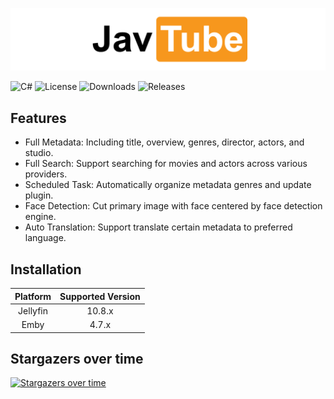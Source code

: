 ![logo](docs/wordmark.png)

![C#](https://img.shields.io/badge/c%23-%23239120.svg?logo=c-sharp&logoColor=white)
![License](https://img.shields.io/github/license/javtube/jellyfin-plugin-javtube)
![Downloads](https://img.shields.io/github/downloads/javtube/jellyfin-plugin-javtube/total)
![Releases](https://img.shields.io/github/v/release/javtube/jellyfin-plugin-javtube)

## Features

- Full Metadata: Including title, overview, genres, director, actors, and studio.
- Full Search: Support searching for movies and actors across various providers.
- Scheduled Task: Automatically organize metadata genres and update plugin.
- Face Detection: Cut primary image with face centered by face detection engine.
- Auto Translation: Support translate certain metadata to preferred language.

## Installation

| **Platform** | **Supported Version** |
|:------------:|:---------------------:|
|   Jellyfin   |        10.8.x         |
|     Emby     |         4.7.x         |

## Stargazers over time

[![Stargazers over time](https://starchart.cc/javtube/jellyfin-plugin-javtube.svg)](https://starchart.cc/javtube/jellyfin-plugin-javtube)
